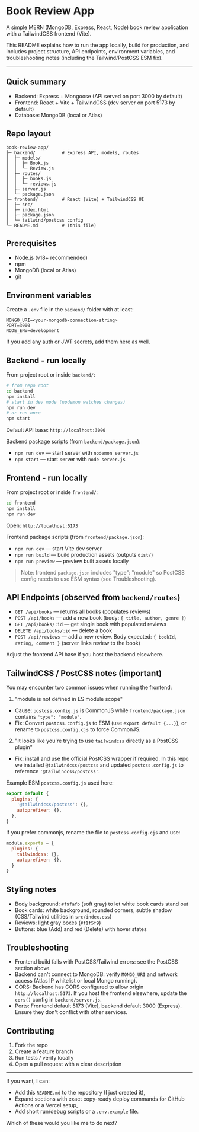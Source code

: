 # Book Review App

A simple MERN (MongoDB, Express, React, Node) book review application with a TailwindCSS frontend (Vite).

This README explains how to run the app locally, build for production, and includes project structure, API endpoints, environment variables, and troubleshooting notes (including the Tailwind/PostCSS ESM fix).

---

## Quick summary
- Backend: Express + Mongoose (API served on port 3000 by default)
- Frontend: React + Vite + TailwindCSS (dev server on port 5173 by default)
- Database: MongoDB (local or Atlas)

## Repo layout
```
book-review-app/
├─ backend/          # Express API, models, routes
│  ├─ models/
│  │  ├─ Book.js
│  │  └─ Review.js
│  ├─ routes/
│  │  ├─ books.js
│  │  └─ reviews.js
│  ├─ server.js
│  └─ package.json
├─ frontend/         # React (Vite) + TailwindCSS UI
│  ├─ src/
│  ├─ index.html
│  ├─ package.json
│  └─ tailwind/postcss config
└─ README.md         # (this file)
```

## Prerequisites
- Node.js (v18+ recommended)
- npm
- MongoDB (local or Atlas)
- git

## Environment variables
Create a `.env` file in the `backend/` folder with at least:

```
MONGO_URI=<your-mongodb-connection-string>
PORT=3000
NODE_ENV=development
```

If you add any auth or JWT secrets, add them here as well.

## Backend - run locally
From project root or inside `backend/`:

```bash
# from repo root
cd backend
npm install
# start in dev mode (nodemon watches changes)
npm run dev
# or run once
npm start
```

Default API base: `http://localhost:3000`

Backend package scripts (from `backend/package.json`):
- `npm run dev` — start server with `nodemon server.js`
- `npm start` — start server with `node server.js`

## Frontend - run locally
From project root or inside `frontend/`:

```bash
cd frontend
npm install
npm run dev
```

Open: `http://localhost:5173`

Frontend package scripts (from `frontend/package.json`):
- `npm run dev` — start Vite dev server
- `npm run build` — build production assets (outputs `dist/`)
- `npm run preview` — preview built assets locally

> Note: frontend `package.json` includes "type": "module" so PostCSS config needs to use ESM syntax (see Troubleshooting).

## API Endpoints (observed from `backend/routes`)
- `GET /api/books` — returns all books (populates reviews)
- `POST /api/books` — add a new book (body: `{ title, author, genre }`)
- `GET /api/books/:id` — get single book with populated reviews
- `DELETE /api/books/:id` — delete a book
- `POST /api/reviews` — add a new review. Body expected: `{ bookId, rating, comment }` (server links review to the book)

Adjust the frontend API base if you host the backend elsewhere.

## TailwindCSS / PostCSS notes (important)
You may encounter two common issues when running the frontend:

1) "module is not defined in ES module scope"
- Cause: `postcss.config.js` is CommonJS while `frontend/package.json` contains `"type": "module"`.
- Fix: Convert `postcss.config.js` to ESM (use `export default {...}`), or rename to `postcss.config.cjs` to force CommonJS.

2) "It looks like you're trying to use `tailwindcss` directly as a PostCSS plugin"
- Fix: install and use the official PostCSS wrapper if required. In this repo we installed `@tailwindcss/postcss` and updated `postcss.config.js` to reference `'@tailwindcss/postcss'`.

Example ESM `postcss.config.js` used here:

```js
export default {
  plugins: {
    '@tailwindcss/postcss': {},
    autoprefixer: {},
  },
}
```

If you prefer commonjs, rename the file to `postcss.config.cjs` and use:

```js
module.exports = {
  plugins: {
    tailwindcss: {},
    autoprefixer: {},
  }
}
```

## Styling notes
- Body background: `#f9fafb` (soft gray) to let white book cards stand out
- Book cards: white background, rounded corners, subtle shadow (CSS/Tailwind utilities in `src/index.css`)
- Reviews: light gray boxes (`#f1f5f9`)
- Buttons: blue (Add) and red (Delete) with hover states

## Troubleshooting
- Frontend build fails with PostCSS/Tailwind errors: see the PostCSS section above.
- Backend can't connect to MongoDB: verify `MONGO_URI` and network access (Atlas IP whitelist or local Mongo running).
- CORS: Backend has CORS configured to allow origin `http://localhost:5173`. If you host the frontend elsewhere, update the `cors()` config in `backend/server.js`.
- Ports: Frontend default 5173 (Vite), backend default 3000 (Express). Ensure they don't conflict with other services.

## Contributing
1. Fork the repo
2. Create a feature branch
3. Run tests / verify locally
4. Open a pull request with a clear description

---

If you want, I can:
- Add this `README.md` to the repository (I just created it),
- Expand sections with exact copy-ready deploy commands for GitHub Actions or a Vercel setup,
- Add short run/debug scripts or a `.env.example` file.

Which of these would you like me to do next?
